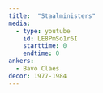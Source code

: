 ```yaml
---
title:  "Staalministers"
media:
  - type: youtube
    id: LE8PmSo1r6I
    starttime: 0
    endtime: 0
ankers:
  - Bavo Claes
decor: 1977-1984
---
```


